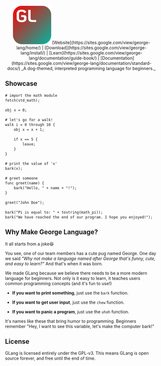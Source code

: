 <div align="center">
    <img src="resources/icons/george_language_icon.svg" width="25%">
[Website](https://sites.google.com/view/george-lang/home/) | [Download](https://sites.google.com/view/george-lang/install/) | [Learn](https://sites.google.com/view/george-lang/documentation/guide-book/) | [Documentation](https://sites.google.com/view/george-lang/documentation/standard-docs/)
_A dog-themed, interpreted programming language for beginners._
</div>

## Showcase
```
# import the math module
fetch(std_math);

obj x = 0;

# let's go for a walk!
walk i = 0 through 10 {
    obj x = x + 1;

    if x == 5 {
        leave;
    }
}

# print the value of 'x'
bark(x);

# greet someone
func greet(name) {
    bark("Hello, " + name + "!");
}

greet("John Doe");

bark("Pi is equal to: " + tostring(math_pi));
bark("We have reached the end of our program. I hope you enjoyed!");
```

## Why Make George Language?
It all starts from a joke😆

You see, one of our team members has a cute pug named George. One day we said
_"Why not make a language named after George that's funny, cute, and easy to learn?"_ And that's when it was born.

We made GLang because we believe there needs to be a more modern language for beginners. Not only is it easy to learn, it teaches users common programming concepts (and it's fun to use!)

- **If you want to print something**, just use the `bark` function.

- **If you want to get user input**, just use the `chew` function.

- **If you want to panic a program**, just use the `uhoh` function.

It's names like these that bring humor to programming. Beginners remember "Hey, I want to see this variable, let's make the computer bark!"

## License
GLang is licensed entirely under the GPL-v3. This means GLang is open source forever, and free until the end of time.
